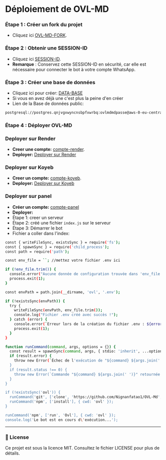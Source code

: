 # Déploiement de OVL-MD

### Étape 1 : Créer un fork du projet
- Cliquez ici [OVL-MD-FORK](https://github.com/Nignanfatao/OVL-Md/fork).

### Étape 2 : Obtenir une SESSION-ID
- Cliquez ici [SESSION-ID](https://quickest-elise-ainz-oest-org-53269c8e.koyeb.app/).
- **Remarque** : Conservez cette SESSION-ID en sécurité, car elle est nécessaire pour connecter le bot à votre compte WhatsApp.

### Étape 3 : Créer une base de données
- Cliquez ici pour créer: [DATA-BASE](https://supabase.com)
- Si vous en avez déjà une c'est plus la peine d'en créer
- Lien de la Base de données public:
```sh
postgresql://postgres.qnjvgxwyncnsbpfxwrbq:ovlmdmdpasse@aws-0-eu-central-1.pooler.supabase.com:6543/postgres
```

### Étape 4 : Déployer OVL-MD

### Deployer sur Render
- **Creer une compte:** [compte-render](https://dashboard.render.com/register).
- **Deployer:** [Deployer sur Render](https://dashboard.render.com/web/new)

### Deployer sur Koyeb
- **Creer un compte:** [compte-koyeb](https://app.koyeb.com/auth/signup).
- **Deployer:**  [Deployer sur Koyeb](https://app.koyeb.com/deploy?name=ovl-md&repository=nignanfatao1%2FOVL-Md&branch=main&builder=dockerfile&instance_type=free&env%5BMODE%5D=public&env%5BNOM_OWNER%5D=Ainz&env%5BNUMERO_OWNER%5D=226xxxxxxxx&env%5BPREFIXE%5D=%F0%9F%8E%90&env%5BMENU%5D=https%3A%2F%2Fi.ibb.co%2Fynx9QcZ%2Fimage.jpg&env%5BDATABASE%5D=postgresql%3A%2F%2Fpostgres.qnjvgxwyncnsbpfxwrbq%3Aovlmdmdpasse%40aws-0-eu-central-1.pooler.supabase.com%3A6543%2Fpostgres&env%5BLEVEL_UP%5D=non&env%5BSESSION_ID%5D=ovl)
### Deployer sur panel
- **Créer un compte:** [compte-panel](https://bot-hosting.net) 
- **Deployer:**
- Étape 1: creer un serveur
- Étape 2: créé une fichier ```index.js``` sur le serveur
- Étape 3: Démarrer le bot
- Fichier a coller dans l'index:
```sh
const { writeFileSync, existsSync } = require('fs');
const { spawnSync } = require('child_process');
const path = require('path');

const env_file = ``; //mettez votre fichier .env ici

if (!env_file.trim()) {
  console.error("Aucune donnée de configuration trouvée dans 'env_file'. Veuillez remplir vos informations dans le code.");
  process.exit(1);
}

const envPath = path.join(__dirname, 'ovl', '.env');

if (!existsSync(envPath)) {
  try {
    writeFileSync(envPath, env_file.trim());
    console.log("Fichier .env créé avec succès !");
  } catch (error) {
    console.error(`Erreur lors de la création du fichier .env : ${error.message}`);
    process.exit(1);
  }
}

function runCommand(command, args, options = {}) {
  const result = spawnSync(command, args, { stdio: 'inherit', ...options });
  if (result.error) {
    throw new Error(`Échec de l'exécution de "${command} ${args.join(' ')}" : ${result.error.message}`);
  }
  if (result.status !== 0) {
    throw new Error(`Commande "${command} ${args.join(' ')}" retournée avec le code ${result.status}`);
  }
}

if (!existsSync('ovl')) {
  runCommand('git', ['clone', 'https://github.com/Nignanfatao1/OVL-Md', 'ovl']);
  runCommand('npm', ['install'], { cwd: 'ovl' });
}

runCommand('npm', ['run', 'Ovl'], { cwd: 'ovl' });
console.log('Le bot est en cours d\'exécution...');

```
---

### 📄 License

Ce projet est sous la licence MIT. Consultez le fichier LICENSE pour plus de détails.
